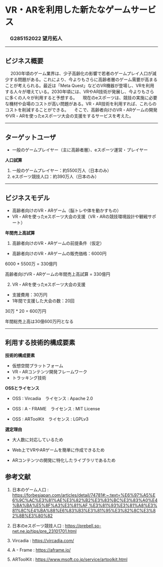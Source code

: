 # VR・ARを利用した新たなゲームサービス

### 　G285152022 望月拓人

* * *

## ビジネス概要
　
2030年頃のゲーム業界は、少子高齢化の影響で若者のゲームプレイ人口が減少する問題がある。これにより、今よりもさらに高齢者層のゲーム需要が高まることが考えられる。最近は「Meta Quest」などのVR機器が登場し、VRを利用する人々が増えている。2030年頃には、VRやAR技術が発展し、今よりもさらに多くの人々が利用すると予想する。
　現在のeスポーツは、競技の実施に必要な機材や会場のコストが高い問題がある。VR・AR技術を利用すれば、これらのコストを削減することができる。
　そこで、高齢者向けのVR・ARゲームの開発やVR・ARを使ったeスポーツ大会の支援をするサービスを考えた。

* * *

## ターゲットユーザ

- 一般のゲームプレイヤー（主に高齢者層）、eスポーツ運営・プレイヤー

**人口試算**

1. 一般のゲームプレイヤー：約5500万人（日本のみ）
2. eスポーツ競技人口：約390万人（日本のみ）

* * *

## ビジネスモデル

- 高齢者向けのVR・ARゲーム（脳トレや体を動かすもの）
- VR・ARを使ったeスポーツ大会の支援（VR・ARの競技環境設計や観戦サポート）

**年間売上高試算**

1. 高齢者向けのVR・ARゲームの前提条件（仮定）

- 高齢者向けのVR・ARゲームの販売価格：6000円

6000 * 5500万 = 330億円

高齢者向けVR・ARゲームの年間売上高試算 = 330億円

2. VR・ARを使ったeスポーツ大会の支援

- 支援費用：30万円
- 1年間で支援した大会の数：20回

30万 * 20 = 600万円

年間総売上高は30億600万円となる

* * *

## 利用する技術的構成要素

**技術的構成要素**

- 仮想空間プラットフォーム
- VR・ARコンテンツ開発フレームワーク
- トラッキング技術

**OSSとライセンス**

- OSS : Vircadia　ライセンス : Apache 2.0

- OSS : A - FRAME　ライセンス : MIT License

- OSS : ARToolKit　ライセンス : LGPLv3

**選定理由**

- 大人数に対応しているため

- Web上でVRやARゲームを簡単に作成できるため

- ARコンテンツの開発に特化したライブラリであるため


## 参考文献

1. 日本のゲーム人口 : https://forbesjapan.com/articles/detail/74781#:~:text=%E6%97%A5%E6%9C%AC%E3%81%AE%E3%82%B2%E3%83%BC%E3%83%A0%E4%BA%BA%E5%8F%A3%E3%81%AF,%E3%81%93%E3%81%A8%E3%81%8C%E4%BA%88%E6%83%B3%E3%81%95%E3%82%8C%E3%82%8B%E3%80%82

2. 日本のeスポーツ競技人口 : https://prebell.so-net.ne.jp/tips/pre_23101701.html

3. Vircadia : https://vircadia.com/

4. A - Frame : https://aframe.io/

5. ARToolKit : https://www.msoft.co.jp/service/artoolkit.html